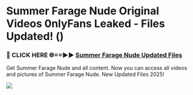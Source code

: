 # Summer Farage Nude Original Videos 0nlyFans Leaked - Files Updated! ()

<h3>🔴 CLICK HERE 🌐==►► <a href="https://tinyurl.com/2p9ay9w9" rel="nofollow">Summer Farage Nude Updated Files</a></h3>

Get Summer Farage Nude and all content. Now you can access all videos and pictures of Summer Farage Nude. New Updated Files 2025!

[![](https://i.imgur.com/KQgVmj3.gif)](https://tinyurl.com/2p9ay9w9)
